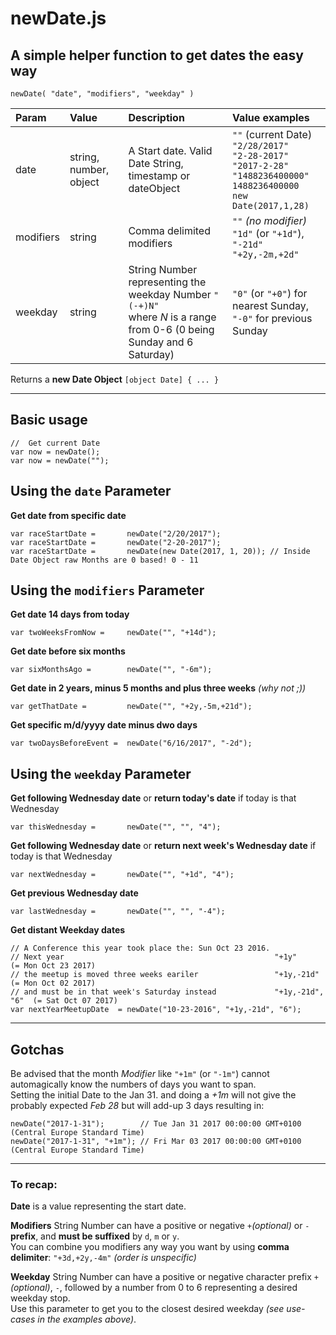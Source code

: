 # newDate.js
A simple helper function to get dates the easy way
---

```
newDate( "date", "modifiers", "weekday" )
```

| Param | Value   |  Description       |  Value examples |
| :---  | :---    | :---               |  :---           |
| date  | string, number, object | A Start date. Valid Date String, timestamp or dateObject  |  `""` (current Date)<br> `"2/28/2017"` <br> `"2-28-2017"` <br> `"2017-2-28"` <br> `"1488236400000"` <br> `1488236400000` <br> `new Date(2017,1,28)` |
| modifiers | string | Comma delimited modifiers | `""` *(no modifier)*<br>`"1d"` (or `"+1d"`),<br>`"-21d"`<br> `"+2y,-2m,+2d"` |
| weekday | string | String Number representing the weekday Number `"(-+)N"`<br>where *N* is a range from 0-6 (0 being Sunday and 6 Saturday) | `"0"` (or `"+0"`) for nearest Sunday,<br> `"-0"` for previous Sunday |

Returns a **new Date Object** `[object Date] { ... }`


____

## Basic usage
```
//  Get current Date
var now = newDate();  
var now = newDate(""); 
```

## Using the `date` Parameter


**Get date from specific date**
```
var raceStartDate =       newDate("2/20/2017");  
var raceStartDate =       newDate("2-20-2017"); 
var raceStartDate =       newDate(new Date(2017, 1, 20)); // Inside Date Object raw Months are 0 based! 0 - 11
```

## Using the `modifiers` Parameter

**Get date 14 days from today**
```
var twoWeeksFromNow =     newDate("", "+14d");  
```

**Get date before six months**
```
var sixMonthsAgo =        newDate("", "-6m"); 
```

**Get date in 2 years, minus 5 months and plus three weeks** *(why not ;))*
```
var getThatDate =         newDate("", "+2y,-5m,+21d");  
```

**Get specific m/d/yyyy date minus dwo days**
```
var twoDaysBeforeEvent =  newDate("6/16/2017", "-2d");  
```

## Using the `weekday` Parameter

**Get following Wednesday date** or **return today's date** if today is that Wednesday
```
var thisWednesday =       newDate("", "", "4");  
```

**Get following Wednesday date** or **return next week's Wednesday date** if today is that Wednesday
```
var nextWednesday =       newDate("", "+1d", "4");  
```

**Get previous Wednesday date**
```
var lastWednesday =       newDate("", "", "-4");  
```

**Get distant Weekday dates**
```
// A Conference this year took place the: Sun Oct 23 2016.
// Next year                                               "+1y"            (= Mon Oct 23 2017)
// the meetup is moved three weeks eariler                 "+1y,-21d"       (= Mon Oct 02 2017)
// and must be in that week's Saturday instead             "+1y,-21d", "6"  (= Sat Oct 07 2017) 
var nextYearMeetupDate  = newDate("10-23-2016", "+1y,-21d", "6");
```
___

## Gotchas

Be advised that the month *Modifier* like `"+1m"` (or `"-1m"`) cannot automagically know the numbers of days you want to span.  
Setting the initial Date to the Jan 31. and doing a *+1m* will not give the probably expected *Feb 28* but will add-up 3 days resulting in:

```
newDate("2017-1-31");        // Tue Jan 31 2017 00:00:00 GMT+0100 (Central Europe Standard Time)
newDate("2017-1-31", "+1m"); // Fri Mar 03 2017 00:00:00 GMT+0100 (Central Europe Standard Time)
```

___

### To recap:  

**Date** is a value representing the start date.

**Modifiers** String Number can have a positive or negative `+`*(optional)* or `-` **prefix**,  and **must be suffixed** by `d`, `m` or `y`.<br>
You can combine you modifiers any way you want by using **comma delimiter**: `"+3d,+2y,-4m"` *(order is unspecific)*

**Weekday** String Number can have a positive or negative character prefix  `+`*(optional)*, `-`, followed by a number from 0 to 6 representing a desired weekday stop.  
Use this parameter to get you to the closest desired weekday *(see use-cases in the examples above)*.
